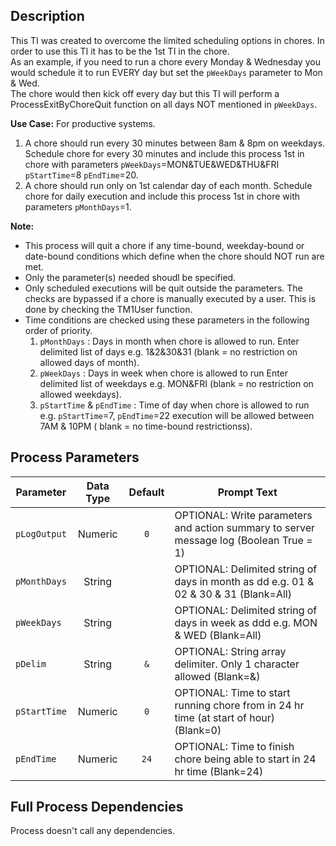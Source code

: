 ## Description
   
 This TI was created to overcome the limited scheduling options in chores. In order to use this TI it has to be the 1st TI in the chore.  
 As an example, if you need to run a chore every Monday & Wednesday you would schedule it to run EVERY day but set the `pWeekDays` parameter to Mon & Wed.  
 The chore would then kick off every day but this TI will perform a ProcessExitByChoreQuit function on all days NOT mentioned in `pWeekDays`.  
     
**Use Case:**    For productive systems.  
 1. A chore should run every 30 minutes between 8am & 8pm on weekdays. Schedule chore for every 30 minutes and include this process 1st in chore with parameters `pWeekDays`=MON&TUE&WED&THU&FRI `pStartTime`=8 `pEndTime`=20.  
 2. A chore should run only on 1st calendar day of each month. Schedule chore for daily execution and include this process 1st in chore with parameters `pMonthDays`=1.  
     
**Note:**  
    
 * This process will quit a chore if any time-bound, weekday-bound or date-bound conditions which define when the chore should NOT run are met.  
 * Only the parameter(s) needed shoudl be specified.  
 * Only scheduled executions will be quit outside the parameters. The checks are bypassed if a chore is manually executed by a user. This is done by checking the TM1User function.  
 * Time conditions are checked using these parameters in the following order of priority.  
   1. `pMonthDays` : Days in month when chore is allowed to run. Enter delimited list of days e.g. 1&2&30&31 (blank = no restriction on allowed days of month).  
   2. `pWeekDays` : Days in week when chore is allowed to run Enter delimited list of weekdays e.g. MON&FRI (blank = no restriction on allowed weekdays).  
   3. `pStartTime` & `pEndTime` : Time of day when chore is allowed to run e.g. `pStartTime`=7, `pEndTime`=22 execution will be allowed between 7AM & 10PM ( blank = no time-bound restrictionss).  
## Process Parameters
  
|Parameter|Data Type|Default|Prompt Text|
  |---|:-:|:-:|---|
  |`pLogOutput`|Numeric|`0`|OPTIONAL: Write parameters and action summary to server message log (Boolean True = 1)|
  |`pMonthDays`|String||OPTIONAL: Delimited string of days in month as dd e.g. 01 & 02 & 30 & 31 (Blank=All)|
  |`pWeekDays`|String||OPTIONAL: Delimited string of days in week as ddd e.g. MON & WED (Blank=All)|
  |`pDelim`|String|`&`|OPTIONAL: String array delimiter. Only 1 character allowed (Blank=&)|
  |`pStartTime`|Numeric|`0`|OPTIONAL: Time to start running chore from in 24 hr time (at start of hour) (Blank=0)|
  |`pEndTime`|Numeric|`24`|OPTIONAL: Time to finish chore being able to start in 24 hr time (Blank=24)|
  ## Full Process Dependencies
Process doesn't call any dependencies.  
